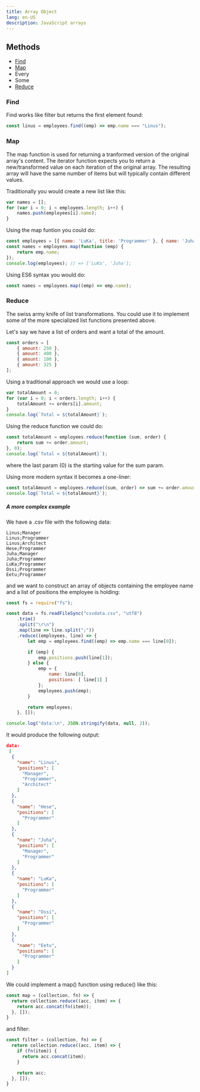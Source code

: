 ```yaml
---
title: Array Object
lang: en-US
description: JavaScript arrays
---
```


## Methods

* [Find](#find)
* [Map](#map)
* Every
* Some
* [Reduce](#reduce)


### Find

Find works like filter but returns the first element found:

```js
const linus = employees.find((emp) => emp.name === "Linus");
```

### Map

The map function is used for returning a tranformed version of the original array's content. The iterator function expects you to return a new/transformed value on each iteration of the original array. The resulting array will have the same number of items but will typically contain different values.

Traditionally you would create a new list like this:

```js
var names = [];
for (var i = 0; i < employees.length; i++) {
    names.push(employees[i].name);
}
```

Using the map funtion you could do:

```js
const employees = [{ name: 'LuKa', title: 'Programmer' }, { name: 'Juha': title: 'Manager' }];
const names = employees.map(function (emp) {
    return emp.name;
});
console.log(employees); // => ['LuKa', 'Juha'];
```

Using ES6 syntax you would do:

```js
const names = employees.map((emp) => emp.name);
```


### Reduce

The swiss army knife of list transformations. You could use it to implement some of the more specialized list functions presented above.

Let's say we have a list of orders and want a total of the amount.

```js
const orders = [
    { amount: 250 },
    { amount: 400 },
    { amount: 100 },
    { amount: 325 }
];
```

Using a traditional approach we would use a loop:

```js
var totalAmount = 0;
for (var i = 0; i < orders.length; i++) {
    totalAmount += orders[i].amount;
}
console.log(`Total = ${totalAmount}`);
```

Using the reduce function we could do:

```js
const totalAmount = employees.reduce(function (sum, order) {
    return sum += order.amount;
}, 0);
console.log(`Total = ${totalAmount}`);
```
where the last param (0) is the starting value for the sum param.

Using more modern syntax it becomes a one-liner:

```js
const totalAmount = employees.reduce((sum, order) => sum += order.amount, 0);
console.log(`Total = ${totalAmount}`);
```

##### A more complex example

We have a .csv file with the following data:

```
Linus;Manager
Linus;Programmer
Linus;Architect
Hese;Programmer
Juha;Manager
Juha;Programmer
LuKa;Programmer
Ossi;Programmer
Eetu;Programmer
```
and we want to construct an array of objects containing the employee name and a list of positions the employee is holding:

```js
const fs = require("fs");

const data = fs.readFileSync("csvdata.csv", "utf8")
    .trim()
    .split("\r\n")
    .map(line => line.split(";"))
    .reduce((employees, line) => {
        let emp = employees.find((emp) => emp.name === line[0]);

        if (emp) {
            emp.positions.push(line[1]);
        } else {
            emp = {
                name: line[0],
                positions: [ line[1] ]
            };
            employees.push(emp);
        }

        return employees;
    }, []);

console.log("data:\n", JSON.stringify(data, null, 2));
```
It would produce the following output:

```json
data:
 [
  {
    "name": "Linus",
    "positions": [
      "Manager",
      "Programmer",
      "Architect"
    ]
  },
  {
    "name": "Hese",
    "positions": [
      "Programmer"
    ]
  },
  {
    "name": "Juha",
    "positions": [
      "Manager",
      "Programmer"
    ]
  },
  {
    "name": "LuKa",
    "positions": [
      "Programmer"
    ]
  },
  {
    "name": "Ossi",
    "positions": [
      "Programmer"
    ]
  },
  {
    "name": "Eetu",
    "positions": [
      "Programmer"
    ]
  }
]
```

We could implement a map() function using reduce() like this:

```js
const map = (collection, fn) => {
  return collection.reduce((acc, item) => {
    return acc.concat(fn(item));
  }, []);
}
```

and filter:

```js
const filter = (collection, fn) => {
  return collection.reduce((acc, item) => {
    if (fn(item)) {
      return acc.concat(item);
    }

    return acc;
  }, []);
}
```